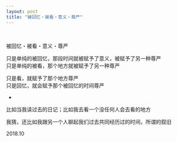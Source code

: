 ```yaml
---
layout: post
title: "被回忆・被看・意义・尊严"
---
```


  
&nbsp;
&nbsp;


被回忆・被看・意义・尊严

只是单纯的被回忆，那段时间就被赋予了意义，被赋予了另一种尊严
<br>只是单纯的被看，那个地方就被赋予了另一种尊严

只是看，就赋予了那个地方尊严
<br>只是回忆，就会赋予那个被回忆的时间尊严

*

比如当我读过去的日记；比如我去看一个没任何人会去看的地方

我猜，还比如我跟另一个人聊起我们过去共同经历过的时间，所谓的叙旧

2018.10